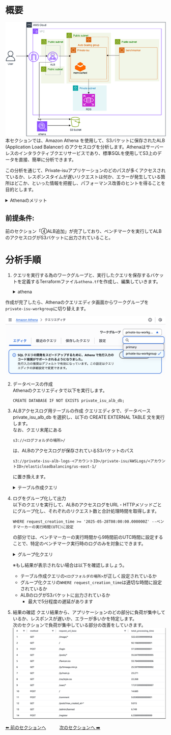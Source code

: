 # 概要
![05](../images/private-isu05.png)  
本セクションでは、Amazon Athena を使用して、S3バケットに保存されたALB (Application Load Balancer) のアクセスログを分析します。Athenaはサーバーレスのインタラクティブクエリサービスであり、標準SQLを使用してS3上のデータを直接、簡単に分析できます。

この分析を通じて、Private-isuアプリケーションのどのパスが多くアクセスされているか、レスポンスタイムが遅いリクエストは何か、エラーが発生している箇所はどこか、といった情報を把握し、パフォーマンス改善のヒントを得ることを目的とします。

<details>
<summary>Athenaのメリット</summary>
<ul>
<li><strong>サーバーレス:</strong> インフラ管理不要ですぐにクエリを実行できます。</li>
<li><strong>従量課金:</strong> スキャンしたデータ量に基づいて課金されるため、コスト効率が良いです。</li>
<li><strong>標準SQL:</strong> 使い慣れたSQLでS3上のデータを直接分析できます。</li>
<li><strong>スキーマオンリード:</strong> データロード前にスキーマを定義する必要がありません（テーブル定義は必要）。</li>
</ul>
</details>



## 前提条件:
前のセクション「④ALB追加」が完了しており、ベンチマークを実行してALBのアクセスログがS3バケットに出力されていること。  

# 分析手順
1. クエリを実行する為のワークグループと、実行したクエリを保存するバケットを定義するTerraformファイル`athena.tf`を作成し、編集していきます。
   <details>
    <summary>athena</summary>

    ```
    resource "aws_athena_workgroup" "example" {
      name = "private-isu-workgroup"

      configuration {
        enforce_workgroup_configuration    = true
        result_configuration {
          output_location = "s3://${aws_s3_bucket.lb_logs.bucket}/athena/"
        }
      }
    }
    ```
    </details>
  
  作成が完了したら、Athenaのクエリエディタ画面からワークグループを`private-isu-workgroup`に切り替えます。

  ![](/images/2025-05-27-03-52-54.png)

2.  データベースの作成  
    Athenaのクエリエディタで以下を実行します。
    ```
    CREATE DATABASE IF NOT EXISTS private_isu_alb_db;
    ```
3. ALBアクセスログ用テーブルの作成
    クエリエディタで、データベース private_isu_alb_db を選択し、以下の CREATE EXTERNAL TABLE 文を実行します。  
    なお、クエリ末尾にある
    ```
    s3://<ログフォルダの場所>/
    ```
    は、ALBのアクセスログが保存されているS3バケットのパス
    ```
    s3://private-isu-alb-logs-<アカウントID>/private-isu/AWSLogs/<アカウントID>/elasticloadbalancing/us-east-1/
    ```
    に置き換えます。

    <details>
    <summary>テーブル作成クエリ</summary>

    ```
    CREATE EXTERNAL TABLE IF NOT EXISTS alb_access_logs (
            type string,
            time string,
            elb string,
            client_ip string,
            client_port int,
            target_ip string,
            target_port int,
            request_processing_time double,
            target_processing_time double,
            response_processing_time double,
            elb_status_code int,
            target_status_code string,
            received_bytes bigint,
            sent_bytes bigint,
            request_verb string,
            request_url string,
            request_proto string,
            user_agent string,
            ssl_cipher string,
            ssl_protocol string,
            target_group_arn string,
            trace_id string,
            domain_name string,
            chosen_cert_arn string,
            matched_rule_priority string,
            request_creation_time string,
            actions_executed string,
            redirect_url string,
            lambda_error_reason string,
            target_port_list string,
            target_status_code_list string,
            classification string,
            classification_reason string,
            conn_trace_id string
            )
            ROW FORMAT SERDE 'org.apache.hadoop.hive.serde2.RegexSerDe'
            WITH SERDEPROPERTIES (
            'serialization.format' = '1',
            'input.regex' = 
        '([^ ]*) ([^ ]*) ([^ ]*) ([^ ]*):([0-9]*) ([^ ]*)[:-]([0-9]*) ([-.0-9]*) ([-.0-9]*) ([-.0-9]*) (|[-0-9]*) (-|[-0-9]*) ([-0-9]*) ([-0-9]*) \"([^ ]*) (.*) (- |[^ ]*)\" \"([^\"]*)\" ([A-Z0-9-_]+) ([A-Za-z0-9.-]*) ([^ ]*) \"([^\"]*)\" \"([^\"]*)\" \"([^\"]*)\" ([-.0-9]*) ([^ ]*) \"([^\"]*)\" \"([^\"]*)\" \"([^ ]*)\" \"([^\\s]+?)\" \"([^\\s]+)\" \"([^ ]*)\" \"([^ ]*)\" ?([^ ]*)?'
            )
            LOCATION 's3://<ログフォルダの場所>/'

    ```

    </details>

4. ログをグループ化して出力  
    以下のクエリを実行して、ALBのアクセスログをURL・HTTPメソッドごとにグループ化し、それぞれのリクエスト数と合計処理時間を取得します。  
    ```
    WHERE request_creation_time >= '2025-05-28T08:00:00.000000Z' --ベンチマーカーの実行時間(UTC)に設定
    ```
    の部分では、ベンチマーカーの実行時間から9時間前のUTC時間に設定することで、特定のベンチマーク実行時のログのみを対象にできます。

    <details>
    <summary>グループ化クエリ</summary>

    ```
    WITH logs AS (
    SELECT 
    request_verb AS method,
    regexp_replace(request_url, '^https?://[^/]+', '') AS path,
    target_processing_time,
    request_creation_time
    FROM alb_access_logs
    WHERE request_creation_time >= '2025-05-28T08:00:00.000000Z' --ベンチマーカーの実行時間(UTC)に設定
    ),
    grouped_logs AS (
      SELECT 
        method,
        CASE
        WHEN path LIKE '/posts?max_created_at=%' THEN '/posts?max_created_at=*'
        WHEN path LIKE '/posts/%' THEN '/posts/*'
        WHEN path LIKE '/@%' THEN '/user/*'
        WHEN path LIKE '/image/%' THEN '/image/*'
        ELSE path
      END AS request_url_base,
      target_processing_time
      FROM logs
      )
      SELECT 
      method,
      request_url_base,
      SUM(target_processing_time) AS total_processing_time
      FROM grouped_logs
      GROUP BY method, request_url_base
      ORDER BY total_processing_time DESC;
    ```

    </details>

    ※もし結果が表示されない場合は以下を確認しましょう。
    - テーブル作成クエリの`<ログフォルダの場所>`が正しく設定されているか
    - グループ化クエリの`WHERE request_creation_time`は適切な時間に設定されているか
    - ALBのログがS3バケットに出力されているか
      - 最大で5分程度の遅延があります

5. 結果の確認
   クエリ結果から、アプリケーションのどの部分に負荷が集中しているか、レスポンスが遅いか、エラーが多いかを特定します。  
   次のセクションで負荷が集中している部分の改善をしていきます。
  ![](/images/2025-05-25-20-42-46.png)
  
[⬅️ 前のセクションへ](../04-adding-alb/README.md)　　　[次のセクションへ ➡️](../06-cloudfront-caching/README.md)
